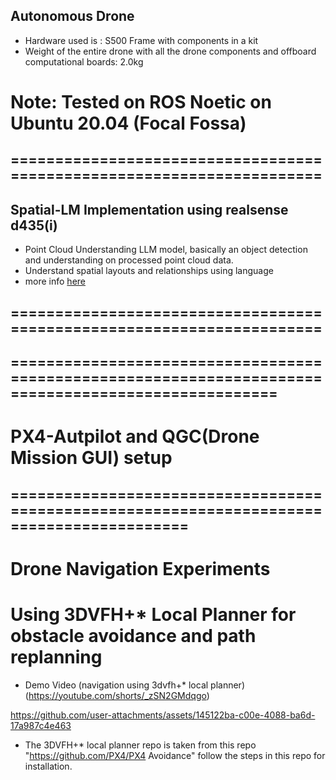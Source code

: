 



## Autonomous Drone
- Hardware used is : S500 Frame with components in a kit
- Weight of the entire drone with all the drone components and offboard computational boards: 2.0kg

# Note: Tested on ROS Noetic on Ubuntu 20.04 (Focal Fossa)



## ======================================================================
## Spatial-LM Implementation using realsense d435(i)

- Point Cloud Understanding LLM model, basically an object detection and understanding on processed point cloud data.
- Understand spatial layouts and relationships using language
- more info [here](https://huggingface.co/manycore-research/SpatialLM-Llama-1B)

## ======================================================================

## ====================================================================================================
# PX4-Autpilot and QGC(Drone Mission GUI) setup
## ==========================================================================================
# Drone Navigation Experiments
# Using 3DVFH+* Local Planner for obstacle avoidance and path replanning

- Demo Video (navigation using 3dvfh+* local planner)
   (https://youtube.com/shorts/_zSN2GMdqgo)


https://github.com/user-attachments/assets/145122ba-c00e-4088-ba6d-17a987c4e463


- The 3DVFH+* local planner repo is taken from this repo "https://github.com/PX4/PX4 Avoidance" follow the steps in this repo for installation.
